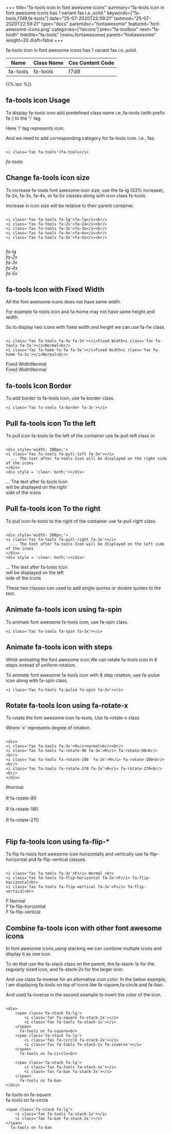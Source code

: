 +++
title="fa-tools icon in font awesome icons"
summary="fa-tools icon in font awesome icons has 1 variant fas i.e.,solid."
keywords=["fa-tools,f7d9,fa-tools"]
date="25-07-2020T22:59:21"
lastmod="25-07-2020T22:59:21"
type="docs"
parentdoc="fontawesome"
featured='font-awesome-icons.png'
categories=['faicons']
prev="fa-toolbox"
next="fa-tooth"
linktitle="fa-tools"
[menu.fontawesome]
parent="fontawesome"
weight=20
draft=false
+++


fa-tools icon in font awesome icons has 1 variant fas i.e.,solid.

<div class='table-responsive'><table class='table'><thead><tr><th>Name</th><th>Class Name</th><th>Css Content Code</th></tr></thead><tbody><tr><td>fa-tools</td><td>fa-tools</td><td>f7d9</td></tr></tbody></table></div>


{{% toc %}}


## fa-tools icon Usage

To display fa-tools icon add predefined class name i.e.,fa-tools (with prefix fa-) to the 'i' tag.

Here 'i' tag represents icon.

And we need to add corresponding category for fa-tools icon. i.e., fas.


```

<i class='fas fa-tools'>fa-tools</i>
```

<i class='fas fa-tools'>fa-tools</i>




## Change fa-tools icon size
To increase fa-tools font awesome icon size, use the fa-lg (33% increase), fa-2x, fa-3x, fa-4x, or fa-5x classes along with icon class fa-tools.

Increase in icon size will be relative to their parent container. 

```

<i class='fas fa-tools fa-lg'>fa-lg</i><br/>
<i class='fas fa-tools fa-2x'>fa-2x</i><br/>
<i class='fas fa-tools fa-3x'>fa-3x</i><br/>
<i class='fas fa-tools fa-4x'>fa-4x</i><br/>
<i class='fas fa-tools fa-5x'>fa-5x</i><br/>
            
```

<i class='fas fa-tools fa-lg'>fa-lg</i><br/>
<i class='fas fa-tools fa-2x'>fa-2x</i><br/>
<i class='fas fa-tools fa-3x'>fa-3x</i><br/>
<i class='fas fa-tools fa-4x'>fa-4x</i><br/>
<i class='fas fa-tools fa-5x'>fa-5x</i><br/>
            



## fa-tools Icon with Fixed Width 

All the font awesome icons does not have same width.

For example fa-tools icon and fa-home may not have same height and width.

So to display two icons with fixed width and height we can use fa-fw class.


```

<i class='fas fa-tools fa-fw fa-3x'></i>Fixed Width<i class='fas fa-tools fa-3x'></i>Normal<br/>
<i class='fas fa-home fa-fw fa-3x'></i>Fixed Width<i class='fas fa-home fa-3x'></i>Normal<br/>
```

<i class='fas fa-tools fa-fw fa-3x'></i>Fixed Width<i class='fas fa-tools fa-3x'></i>Normal<br/>
<i class='fas fa-home fa-fw fa-3x'></i>Fixed Width<i class='fas fa-home fa-3x'></i>Normal<br/>



## fa-tools Icon Border 

To add border to fa-tools icon, use fa-border class.


```
<i class='fas fa-tools fa-border fa-3x'></i>

```
<i class='fas fa-tools fa-border fa-3x'></i>





## Pull fa-tools icon To the left

To pull icon fa-tools to the left of the container use fa-pull-left class.\n

```

<div style='width: 200px;'>
<i class='fas fa-tools fa-pull-left fa-3x'></i>
  ... The text after fa-tools Icon will be displayed on the right side of the icons
</div>
<div style = 'clear: both;'></div>
```

<div style='width: 200px;'>
<i class='fas fa-tools fa-pull-left fa-3x'></i>
  ... The text after fa-tools Icon will be displayed on the right side of the icons
</div>
<div style = 'clear: both;'></div>




## Pull fa-tools icon To the right
To pull icon fa-tools to the right of the container use fa-pull-right class.

```

<div style='width: 200px;'>
<i class='fas fa-tools fa-pull-right fa-3x'></i>
  ... The text after fa-tools Icon will be displayed on the left side of the icons
</div>
<div style = 'clear: both;'></div>
```

<div style='width: 200px;'>
<i class='fas fa-tools fa-pull-right fa-3x'></i>
  ... The text after fa-tools Icon will be displayed on the left side of the icons
</div>
<div style = 'clear: both;'></div>

These two classes can used to add single quotes or double quotes to the text.


## Animate fa-tools icon using fa-spin
To animate font awesome fa-tools icon, use fa-spin class.

```
<i class='fas fa-tools fa-spin fa-3x'></i>
```
<i class='fas fa-tools fa-spin fa-3x'></i>




## Animate fa-tools icon with steps
While animating the font awesome icon,We can rotate fa-tools icon in 8 steps instead of uniform rotation.

To animate font awesome fa-tools icon with 8 step rotation, use fa-pulse icon along with fa-spin class.


```
<i class='fas fa-tools fa-pulse fa-spin fa-3x'></i>

```
<i class='fas fa-tools fa-pulse fa-spin fa-3x'></i>





## Rotate fa-tools Icon using fa-rotate-x
To rotate the font awesome icon fa-tools, Use fa-rotate-x class

Where 'x' represents degree of rotation.


```

<div>
<i class='fas fa-tools fa-3x'>R</i>normal<br/><br/>
<i class='fas fa-tools fa-rotate-90 fa-3x'>R</i> fa-rotate-90<br/><br/> 
<i class='fas fa-tools fa-rotate-180  fa-3x'>R</i> fa-rotate-180<br/><br/> 
<i class='fas fa-tools fa-rotate-270 fa-3x'>R</i> fa-rotate-270<br/><br/>
</div>
```

<div>
<i class='fas fa-tools fa-3x'>R</i>normal<br/><br/>
<i class='fas fa-tools fa-rotate-90 fa-3x'>R</i> fa-rotate-90<br/><br/> 
<i class='fas fa-tools fa-rotate-180  fa-3x'>R</i> fa-rotate-180<br/><br/> 
<i class='fas fa-tools fa-rotate-270 fa-3x'>R</i> fa-rotate-270<br/><br/>
</div>




## Flip fa-tools Icon using fa-flip-*
To flip fa-tools font awesome icon horizontally and vertically use fa-flip-horizontal and fa-flip-vertical classes. 

```

<i class='fas fa-tools fa-3x'>F</i> Normal <br>
<i class='fas fa-tools fa-flip-horizontal fa-3x'>F</i> fa-flip-horizontal<br>
<i class='fas fa-tools fa-flip-vertical fa-3x'>F</i> fa-flip-vertical<br>
```

<i class='fas fa-tools fa-3x'>F</i> Normal <br>
<i class='fas fa-tools fa-flip-horizontal fa-3x'>F</i> fa-flip-horizontal<br>
<i class='fas fa-tools fa-flip-vertical fa-3x'>F</i> fa-flip-vertical<br>




## Combine fa-tools icon with other font awesome icons
In font awesome icons,using stacking we can combine multiple icons and display it as one icon 

To do that use the fa-stack class on the parent, the fa-stack-1x for the regularly sized icon, and fa-stack-2x for the larger icon.

And use class fa-inverse for an alternative icon color. 
In the below example, I am displaying fa-tools on top of icons like fa-square,fa-circle and fa-ban.

And used fa-inverse in the second example to invert the color of the icon.

```

<div>
    <span class='fa-stack fa-lg'>
        <i class='far fa-square fa-stack-2x'></i>
        <i class='fas fa-tools fa-stack-1x'></i>
    </span>
      fa-tools on fa-square<br>
    <span class='fa-stack fa-lg'>
        <i class='fas fa-circle fa-stack-2x'></i>
        <i class='fas fa-tools fa-stack-1x fa-inverse'></i>
    </span>
      fa-tools on fa-circle<br>

    <span class='fa-stack fa-lg'>
        <i class='fas fa-tools fa-stack-1x'></i>
        <i class='fas fa-ban fa-stack-2x'></i>
    </span>
      fa-tools on fa-ban
</div>
```

<div>
    <span class='fa-stack fa-lg'>
        <i class='far fa-square fa-stack-2x'></i>
        <i class='fas fa-tools fa-stack-1x'></i>
    </span>
      fa-tools on fa-square<br>
    <span class='fa-stack fa-lg'>
        <i class='fas fa-circle fa-stack-2x'></i>
        <i class='fas fa-tools fa-stack-1x fa-inverse'></i>
    </span>
      fa-tools on fa-circle<br>

    <span class='fa-stack fa-lg'>
        <i class='fas fa-tools fa-stack-1x'></i>
        <i class='fas fa-ban fa-stack-2x'></i>
    </span>
      fa-tools on fa-ban
</div>






